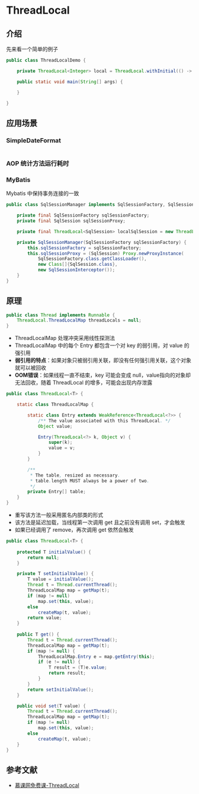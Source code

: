# ThreadLocal

## 介绍
先来看一个简单的例子
```java
public class ThreadLocalDemo {

    private ThreadLocal<Integer> local = ThreadLocal.withInitial(() -> 0);

    public static void main(String[] args) {

    }

}
```

## 应用场景

### SimpleDateFormat
```java

```

### AOP 统计方法运行耗时

### MyBatis
Mybatis 中保持事务连接的一致
```java
public class SqlSessionManager implements SqlSessionFactory, SqlSession {

    private final SqlSessionFactory sqlSessionFactory;
    private final SqlSession sqlSessionProxy;

    private final ThreadLocal<SqlSession> localSqlSession = new ThreadLocal<>();

    private SqlSessionManager(SqlSessionFactory sqlSessionFactory) {
        this.sqlSessionFactory = sqlSessionFactory;
        this.sqlSessionProxy = (SqlSession) Proxy.newProxyInstance(
            SqlSessionFactory.class.getClassLoader(),
            new Class[]{SqlSession.class},
            new SqlSessionInterceptor());
    }
}

```

## 原理
```java
public class Thread implements Runnable {
    ThreadLocal.ThreadLocalMap threadLocals = null;
}
```
- ThreadLocalMap 处理冲突采用线性探测法
- ThreadLocalMap 中的每个 Entry 都包含一个对 key 的弱引用，对 value 的强引用
- **弱引用的特点**：如果对象只被弱引用关联，即没有任何强引用关联，这个对象就可以被回收
- **OOM错误**：如果线程一直不结束，key 可能会变成 null，value指向的对象却无法回收，随着 ThreadLocal 的增多，可能会出现内存泄露


```java
public class ThreadLocal<T> {

   	static class ThreadLocalMap {

        static class Entry extends WeakReference<ThreadLocal<?>> {
            /** The value associated with this ThreadLocal. */
            Object value;

            Entry(ThreadLocal<?> k, Object v) {
                super(k);
                value = v;
            }
        }

        /**
         * The table, resized as necessary.
         * table.length MUST always be a power of two.
         */
        private Entry[] table;
	}
}
```


- 重写该方法一般采用匿名内部类的形式
- 该方法是延迟加载，当线程第一次调用 get 且之前没有调用 set，才会触发
- 如果已经调用了 remove，再次调用 get 依然会触发

```java
public class ThreadLocal<T> {
    
    protected T initialValue() {
        return null;
    }

    private T setInitialValue() {
        T value = initialValue();
        Thread t = Thread.currentThread();
        ThreadLocalMap map = getMap(t);
        if (map != null)
            map.set(this, value);
        else
            createMap(t, value);
        return value;
    }
 
    public T get() {
        Thread t = Thread.currentThread();
        ThreadLocalMap map = getMap(t);
        if (map != null) {
            ThreadLocalMap.Entry e = map.getEntry(this);
            if (e != null) {
                T result = (T)e.value;
                return result;
            }
        }
        return setInitialValue();
    }

    public void set(T value) {
        Thread t = Thread.currentThread();
        ThreadLocalMap map = getMap(t);
        if (map != null)
            map.set(this, value);
        else
            createMap(t, value);
    }
}
```

## 参考文献
- [慕课网免费课-ThreadLocal](https://www.imooc.com/learn/1217)